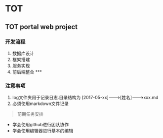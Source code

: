# TOT

## TOT portal web project
### 开发流程
1. 数据库设计
2. 框架搭建
3. 服务实现
4. 前后端整合
***  
### 注意事项
1. log文件夹用于记录日志.目录结构为 [2017-05-xx]--->[姓名]--->xxx.md
2. 必须使用markdown文件记录

> 前期任务安排

- 学会使用github进行团队协作
- 学会使用编辑器进行基本的编辑
